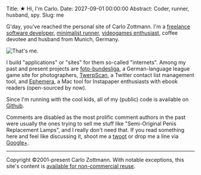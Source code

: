 Title: ★ Hi, I'm Carlo.
Date: 2027-09-01 00:00:00
Abstract: Coder, runner, husband, spy.
Slug: me


G'day, you've reached the personal site of Carlo Zottmann.  I'm a
[freelance software developer](http://municode.de),
[minimalist runner](/tag/running.html),
[videogames enthusiast](/tag/games.html), coffee devotee and husband from
Munich, Germany.

![That's me.](http://dl.dropbox.com/u/7298/blog/me.jpg)

I build "applications" or "sites" for them so-called "internets".  Among my
past and present projects are [foto-bundesliga](http://foto-bundesliga.de), a
German-language league game site for photographers,
[TwerpScan](http://twerpscan.com), a Twitter contact list management tool,
and [Ephemera](http://goephemera.com/), a Mac tool for Instapaper enthusiasts
with ebook readers (open-sourced by now).

Since I'm running with the cool kids, all of my (public) code is available on
[Github](http://github.com/carlo).

Comments are disabled as the most prolific comment authors in the past were
usually the ones trying to sell me stuff like "Semi-Original Penis Replacement
Lamps", and I really don't need that.  If you read something here and feel
like discussing it, shoot me a [twoot](http://twitter.com/municode) or drop me
a line via [Google+](https://plus.google.com/117556235540402405674).


* * *

Copyright ©2001-present Carlo Zottmann.  With notable exceptions, this site's
content is [available for non-commercial reuse](http://creativecommons.org/licenses/by-nc-nd/3.0/).
